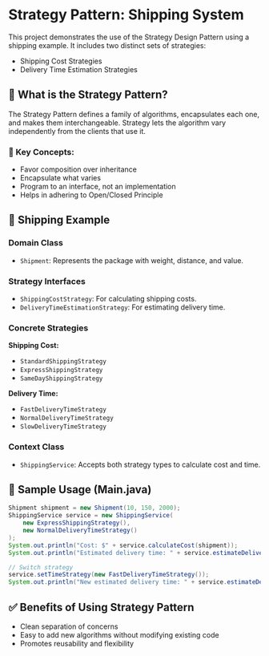 # Strategy Pattern: Shipping System

This project demonstrates the use of the Strategy Design Pattern using a shipping example. It includes two distinct sets of strategies:

- Shipping Cost Strategies
- Delivery Time Estimation Strategies

## 🧠 What is the Strategy Pattern?

The Strategy Pattern defines a family of algorithms, encapsulates each one, and makes them interchangeable. Strategy lets the algorithm vary independently from the clients that use it.

### 📘 Key Concepts:
- Favor composition over inheritance
- Encapsulate what varies
- Program to an interface, not an implementation
- Helps in adhering to Open/Closed Principle

## 🚚 Shipping Example

### Domain Class
- `Shipment`: Represents the package with weight, distance, and value.

### Strategy Interfaces
- `ShippingCostStrategy`: For calculating shipping costs.
- `DeliveryTimeEstimationStrategy`: For estimating delivery time.

### Concrete Strategies
**Shipping Cost:**
- `StandardShippingStrategy`
- `ExpressShippingStrategy`
- `SameDayShippingStrategy`

**Delivery Time:**
- `FastDeliveryTimeStrategy`
- `NormalDeliveryTimeStrategy`
- `SlowDeliveryTimeStrategy`

### Context Class
- `ShippingService`: Accepts both strategy types to calculate cost and time.

## 🧪 Sample Usage (Main.java)
```java
Shipment shipment = new Shipment(10, 150, 2000);
ShippingService service = new ShippingService(
    new ExpressShippingStrategy(),
    new NormalDeliveryTimeStrategy()
);
System.out.println("Cost: $" + service.calculateCost(shipment));
System.out.println("Estimated delivery time: " + service.estimateDeliveryTime(shipment) + " days");

// Switch strategy
service.setTimeStrategy(new FastDeliveryTimeStrategy());
System.out.println("New estimated delivery time: " + service.estimateDeliveryTime(shipment) + " days");
```

## ✅ Benefits of Using Strategy Pattern
- Clean separation of concerns
- Easy to add new algorithms without modifying existing code
- Promotes reusability and flexibility